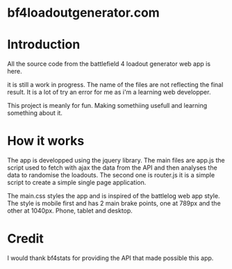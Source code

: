 # bf4loadoutgenerator.com
# Introduction
All the source code from the battlefield 4 loadout generator web app is here.

it is still a work in progress. The name of the files are not reflecting the final result.
It is a lot of try an error for me as i'm a learning web developper.

This project is meanly for fun. Making somethiing usefull and learning something about it.

# How it works

The app is developped using the jquery library.
The main files are app.js the script used to fetch with ajax the data from the API and then analyses the data to randomise the loadouts.
The second one is router.js it is a simple script to create a simple single page application.

The main.css styles the app and is inspired of the battlelog web app style.
The style is mobile first and has 2 main brake points, one at 789px and the other at 1040px.
Phone, tablet and desktop.

# Credit

I would thank bf4stats for providing the API that made possible this app.
